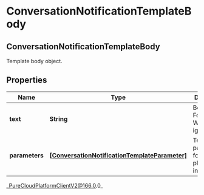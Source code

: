 # ConversationNotificationTemplateBody

## ConversationNotificationTemplateBody
Template body object.

## Properties

|Name | Type | Description | Notes|
|------------ | ------------- | ------------- | -------------|
| **text** | **String** | Body text. For WhatsApp, ignored. | [optional] |
| **parameters** | [**[ConversationNotificationTemplateParameter]**]([ConversationNotificationTemplateParameter]) | Template parameters for placeholders in template. | |



_PureCloudPlatformClientV2@166.0.0_

